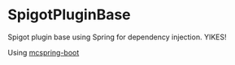 # SpigotPluginBase

Spigot plugin base using Spring for dependency injection. YIKES!

Using [mcspring-boot](https://github.com/Alan-Gomes/mcspring-boot)
